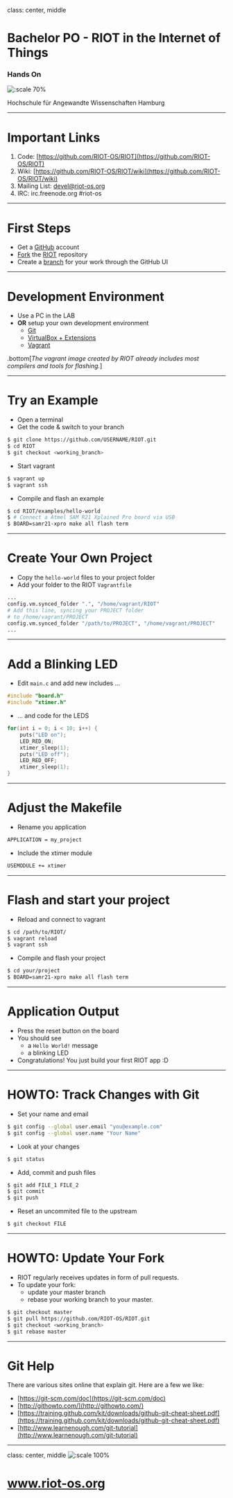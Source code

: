 class: center, middle

# Bachelor PO - RIOT in the Internet of Things

### Hands On

![:scale 70%](img/riot.png)

Hochschule für Angewandte Wissenschaften Hamburg

---

# Important Links

1. Code: [https://github.com/RIOT-OS/RIOT](https://github.com/RIOT-OS/RIOT)
2. Wiki: [https://github.com/RIOT-OS/RIOT/wiki](https://github.com/RIOT-OS/RIOT/wiki)
3. Mailing List: devel@riot-os.org
4. IRC: irc.freenode.org #riot-os

---

# First Steps

* Get a [GitHub](https://github.com) account
* [Fork](https://help.github.com/articles/fork-a-repo/) the [RIOT](https://github.com/riot-os/riot) repository
* Create a [branch](https://help.github.com/articles/creating-and-deleting-branches-within-your-repository/) for your work through the GitHub UI

---

# Development Environment

* Use a PC in the LAB
* **OR** setup your own development environment
  * [Git](https://git-scm.com/downloads)
  * [VirtualBox + Extensions](https://www.virtualbox.org)
  * [Vagrant](https://www.vagrantup.com)

.bottom[*The vagrant image created by RIOT already includes most compilers and tools for flashing.*]

---

# Try an Example

* Open a terminal
* Get the code & switch to your branch

```sh
$ git clone https://github.com/USERNAME/RIOT.git
$ cd RIOT
$ git checkout <working_branch>
```

* Start vagrant

```sh
$ vagrant up
$ vagrant ssh
```

* Compile and flash an example

```sh
$ cd RIOT/examples/hello-world
$ # Connect a Atmel SAM R21 Xplained Pro board via USB
$ BOARD=samr21-xpro make all flash term
```

---

# Create Your Own Project

* Copy the `hello-world` files to your project folder
* Add your folder to the RIOT `Vagrantfile`

```sh
...
config.vm.synced_folder ".", "/home/vagrant/RIOT"
# Add this line, syncing your PROJECT folder
# to /home/vagrant/PROJECT
config.vm.synced_folder "/path/to/PROJECT", "/home/vagrant/PROJECT"
...
```

---

# Add a Blinking LED

* Edit `main.c` and add new includes ...

```C
#include "board.h"
#include "xtimer.h"
```

* ... and code for the LEDS

```C
for(int i = 0; i < 10; i++) {
    puts("LED on");
    LED_RED_ON;
    xtimer_sleep(1);
    puts("LED off");
    LED_RED_OFF;
    xtimer_sleep(1);
}
```

---

# Adjust the Makefile

* Rename you application

```sh
APPLICATION = my_project
```

* Include the xtimer module

```sh
USEMODULE += xtimer
```

---

# Flash and start your project

* Reload and connect to vagrant

```sh
$ cd /path/to/RIOT/
$ vagrant reload
$ vagrant ssh
```

* Compile and flash your project

```sh
$ cd your/project
$ BOARD=samr21-xpro make all flash term
```

---

# Application Output

* Press the reset button on the board
* You should see
  * a `Hello World!` message
  * a blinking LED
* Congratulations! You just build your first RIOT app :D

---

# HOWTO: Track Changes with Git

* Set your name and email

```sh
$ git config --global user.email "you@example.com"
$ git config --global user.name "Your Name"
```

* Look at your changes

```sh
$ git status
```

* Add, commit and push files

```sh
$ git add FILE_1 FILE_2
$ git commit
$ git push
```

* Reset an uncommited file to the upstream

```sh
$ git checkout FILE
```

---

# HOWTO: Update Your Fork

* RIOT regularly receives updates in form of pull requests.
* To update your fork:
  * update your master branch
  * rebase your working branch to your master.

```sh
$ git checkout master
$ git pull https://github.com/RIOT-OS/RIOT.git
$ git checkout <working_branch>
$ git rebase master
```

---

# Git Help

There are various sites online that explain git. Here are a few we like:

* [https://git-scm.com/doc](https://git-scm.com/doc)
* [http://githowto.com/](http://githowto.com/)
* [https://training.github.com/kit/downloads/github-git-cheat-sheet.pdf](https://training.github.com/kit/downloads/github-git-cheat-sheet.pdf)
* [http://www.learnenough.com/git-tutorial](http://www.learnenough.com/git-tutorial)

---

class: center, middle
![:scale 100%](img/riot.png)
# www.riot-os.org
